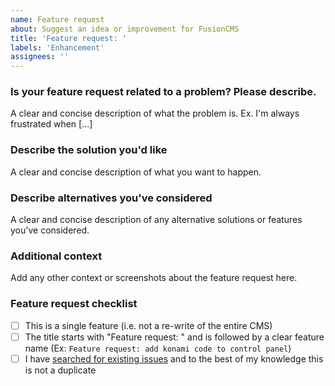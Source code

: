 ```yaml
---
name: Feature request
about: Suggest an idea or improvement for FusionCMS
title: 'Feature request: '
labels: 'Enhancement'
assignees: ''
---
```


### Is your feature request related to a problem? Please describe.
A clear and concise description of what the problem is. Ex. I'm always frustrated when [...]

### Describe the solution you'd like
A clear and concise description of what you want to happen.

### Describe alternatives you've considered
A clear and concise description of any alternative solutions or features you've considered.

### Additional context
Add any other context or screenshots about the feature request here.

### Feature request checklist
- [ ] This is a single feature (i.e. not a re-write of the entire CMS)
- [ ] The title starts with "Feature request: " and is followed by a clear feature name (Ex: `Feature request: add konami code to control panel`)
- [ ] I have [searched for existing issues](https://github.com/fusioncms/fusioncms/issues) and to the best of my knowledge this is not a duplicate
